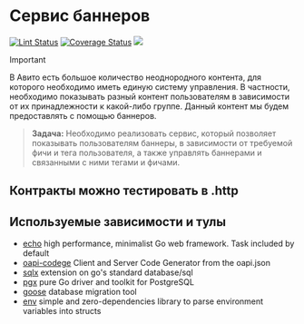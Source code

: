 # Сервис баннеров

[![Lint Status](https://img.shields.io/github/actions/workflow/status/MisterZurg/avito-tech-internship-2024/golangci-lint.yml?branch=master&style=for-the-badge)](https://github.com/MisterZurg/avito-tech-internship-2024/actions?workflow=golangci-lint)
[![Coverage Status](https://img.shields.io/codecov/c/gh/MisterZurg/avito-tech-internship-2024.svg?logo=codecov&style=for-the-badge)](https://codecov.io/gh/MisterZurg/avito-tech-internship-2024)
[![](http://img.shields.io/badge/godoc-reference-5272B4.svg?style=for-the-badge)](https://pkg.go.dev/MisterZurg/avito-tech-internship-2024)


> [!IMPORTANT]
> В Авито есть большое количество неоднородного контента, для которого необходимо иметь единую систему управления.  В частности, необходимо показывать разный контент пользователям в зависимости от их принадлежности к какой-либо группе. Данный контент мы будем предоставлять с помощью баннеров.

> **Задача:** Необходимо реализовать сервис, который позволяет показывать пользователям баннеры, в зависимости от требуемой фичи и тега пользователя, а также управлять баннерами и связанными с ними тегами и фичами.

## Контракты можно тестировать в .http

## Используемые зависимости и тулы
- [echo](https://github.com/labstack/echo) high performance, minimalist Go web framework. Task included by default
- [oapi-codege](https://github.com/deepmap/oapi-codegen) Client and Server Code Generator from the oapi.json
- [sqlx](https://github.com/jmoiron/sqlx) extension on go's standard database/sql
- [pgx](https://github.com/jackc/pgx) pure Go driver and toolkit for PostgreSQL
- [goose](https://github.com/pressly/goose) database migration tool
- [env](https://github.com/caarlos0/env) simple and zero-dependencies library to parse environment variables into structs